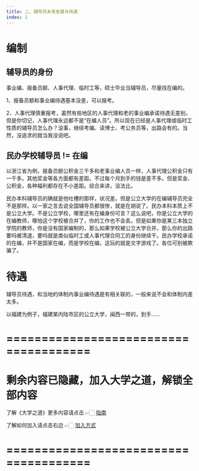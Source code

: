 ```yaml
---
title: 二、辅导员未来发展与待遇
index: 1
---
```


# 编制

## 辅导员的身份

事业编、报备员额、人事代理、临时工等，硕士毕业当辅导员，尽量找在编的。

1、报备员额和事业编待遇基本没差，可以报考。

2、人事代理慎重报考，虽然有些地区的人事代理和老的事业编承诺待遇无差别，但是你切记，人事代理永远都不是“在编人员”。所以现在已经是人事代理或临时工性质的辅导员怎么办？没事，继续考编、读博士、考公务员等，出路会有的。当然，没追求的就当我没说吧。

## 民办学校辅导员 != 在编

以浙江省为例，报备员额公积金三千多和老事业编人员一样，人事代理公积金只有一千多。其他奖金等各方面都有差距。不过每个月到手的钱是差不多。但是奖金、公积金，各种福利都存在不小差距。综合来讲，没法比。

民办本科辅导员的确就是他吐槽的那样，状况差。但是公立大学的在编辅导员完全不是那样。以一家之言去说全国辅导员都很惨，就是在胡说了。民办本科本质上不是公立大学。不是公立学校，哪里还有在编身份可言？这么说吧，你是公立大学的在编教师，哪怕这个学校被合并了，你的工作也不会丢。但是如果你是某三本独立学院的教师，你是没有国家编制的，那么如果学校被公立大学合并，那么你的出路要吗被清退，要吗就是类似临时工或人事代理合同工的身份继续干。民办学校承诺的在编，并不是国家在编，而是学校在编，这玩的就是文字游戏了。各位可别被欺骗了。

# 待遇

辅导员待遇，和当地的体制内事业编待遇是有相关联的，一般来说不会和体制内差太多。

以福建为例子，福建某内陆市区的公立大学，闽西一带的，到手……

# ======================================

# 剩余内容已隐藏，加入大学之道，解锁全部内容

了解《大学之道》更多内容请点击 👉🏻 [指南](/pay/daxuezhidao)

了解如何加入请点击右边 👉🏻 [加入方式](/pay/jiaru)

# ======================================